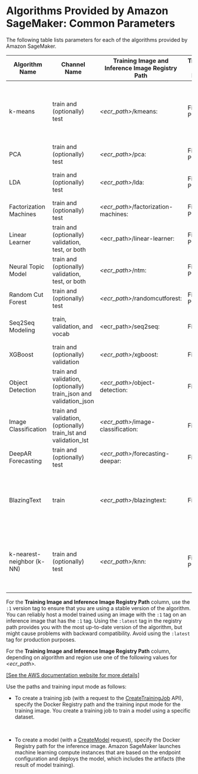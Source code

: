 # Algorithms Provided by Amazon SageMaker: Common Parameters<a name="sagemaker-algo-docker-registry-paths"></a>

The following table lists parameters for each of the algorithms provided by Amazon SageMaker\.


| Algorithm Name | Channel Name | Training Image and Inference Image Registry Path | Training Input Mode | File Type | Instance Class | 
| --- | --- | --- | --- | --- | --- | 
| k\-means  | train and \(optionally\) test |  *<ecr\_path>*/kmeans:*<tag>*  |  File or Pipe  | recordIO\-protobuf or CSV | CPU or GPU \(single GPU device on one or more instances\) | 
| PCA | train and \(optionally\) test |  *<ecr\_path>*/pca:*<tag>*  |  File or Pipe  | recordIO\-protobuf or CSV | GPU or CPU | 
|  LDA  | train and \(optionally\) test |  *<ecr\_path>*/lda:*<tag>*  |  File or Pipe  | recordIO\-protobuf or CSV | CPU \(single instance only\) | 
| Factorization Machines | train and \(optionally\) test |  *<ecr\_path>*/factorization\-machines:*<tag>*  |  File or Pipe  | recordIO\-protobuf | CPU \(GPU for dense data\) | 
| Linear Learner | train and \(optionally\) validation, test, or both | <ecr\_path>/linear\-learner:<tag> |  File or Pipe  | recordIO\-protobuf or CSV | CPU or GPU | 
| Neural Topic Model | train and \(optionally\) validation, test, or both |  *<ecr\_path>*/ntm:*<tag>*  |  File or Pipe  | recordIO\-protobuf or CSV | GPU or CPU | 
| Random Cut Forest | train and \(optionally\) test |  *<ecr\_path>*/randomcutforest:*<tag>*  |  File or Pipe  | recordIO\-protobuf or CSV | CPU | 
|  Seq2Seq Modeling  | train, validation, and vocab | <ecr\_path>/seq2seq:<tag> |  File  | recordIO\-protobuf | GPU \(single instance only\) | 
| XGBoost | train and \(optionally\) validation |  *<ecr\_path>*/xgboost:*<tag>*  |  File  | CSV or LibSVM | CPU | 
| Object Detection | train and validation, \(optionally\) train\_json and validation\_json |  *<ecr\_path>*/object\-detection:*<tag>*  |  File  | recordIO or image files \(\.jpg or \.png\)  | GPU | 
| Image Classification | train and validation, \(optionally\) train\_lst and validation\_lst |  *<ecr\_path>*/image\-classification:*<tag>*  |  File  | recordIO or image files \(\.jpg or \.png\)  | GPU | 
| DeepAR Forecasting | train and \(optionally\) test |  *<ecr\_path>*/forecasting\-deepar:*<tag>*  |  File  | JSON Lines or Parquet | GPU or CPU | 
| BlazingText | train |  *<ecr\_path>*/blazingtext:*<tag>*  |  File  | Text file \(one sentence per line with with space\-separated tokens\)  | GPU \(single instance only\) or CPU | 
| k\-nearest\-neighbor \(k\-NN\) | train and \(optionally\) test |  *<ecr\_path>*/knn:*<tag>*  |  File or Pipe  | recordIO\-protobuf or CSV | CPU or GPU \(single GPU device on one or more instances\) | 

For the **Training Image and Inference Image Registry Path** column, use the `:1` version tag to ensure that you are using a stable version of the algorithm\. You can reliably host a model trained using an image with the `:1` tag on an inference image that has the `:1` tag\. Using the `:latest` tag in the registry path provides you with the most up\-to\-date version of the algorithm, but might cause problems with backward compatibility\. Avoid using the `:latest` tag for production purposes\.

For the **Training Image and Inference Image Registry Path** column, depending on algorithm and region use one of the following values for *<ecr\_path>\.*

[\[See the AWS documentation website for more details\]](http://docs.aws.amazon.com/sagemaker/latest/dg/sagemaker-algo-docker-registry-paths.html)

Use the paths and training input mode as follows:
+ To create a training job \(with a request to the [CreateTrainingJob](API_CreateTrainingJob.md) API\), specify the Docker Registry path and the training input mode for the training image\. You create a training job to train a model using a specific dataset\. 

   
+ To create a model \(with a [CreateModel](API_CreateModel.md) request\), specify the Docker Registry path for the inference image\. Amazon SageMaker launches machine learning compute instances that are based on the endpoint configuration and deploys the model, which includes the artifacts \(the result of model training\)\.